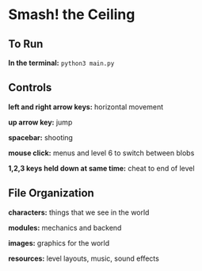 # Smash! the Ceiling

## To Run
**In the terminal:** `python3 main.py`

## Controls
**left and right arrow keys:** horizontal movement

**up arrow key:** jump

**spacebar:** shooting

**mouse click:** menus and level 6 to switch between blobs

**1,2,3 keys held down at same time:** cheat to end of level

## File Organization
**characters:** things that we see in the world

**modules:** mechanics and backend

**images:** graphics for the world

**resources:** level layouts, music, sound effects

